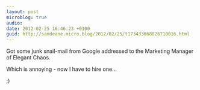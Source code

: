 ```yaml
---
layout: post
microblog: true
audio: 
date: 2012-02-25 16:46:23 +0100
guid: http://samdeane.micro.blog/2012/02/25/t173433668826710016.html
---
```

Got some junk snail-mail from Google addressed to the Marketing Manager of Elegant Chaos.

Which is annoying - now I have to hire one… 

;)
